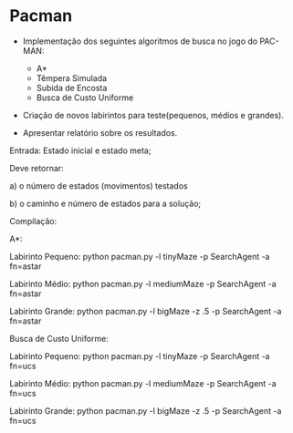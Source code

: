 # Pacman

- Implementação dos seguintes algoritmos de busca no jogo do PAC-MAN:
    - A*
    - Têmpera Simulada
    - Subida de Encosta
    - Busca de Custo Uniforme

- Criação de novos labirintos para teste(pequenos, médios e grandes).

- Apresentar relatório sobre os resultados.

Entrada: Estado inicial e estado meta;

Deve retornar: 

a) o número de estados (movimentos) testados

b) o caminho e número de estados para a solução;


Compilação:

A*:

Labirinto Pequeno: python pacman.py -l tinyMaze -p SearchAgent -a fn=astar

Labirinto Médio: python pacman.py -l mediumMaze -p SearchAgent -a fn=astar

Labirinto Grande: python pacman.py -l bigMaze -z .5 -p SearchAgent -a fn=astar


Busca de Custo Uniforme: 

Labirinto Pequeno: python pacman.py -l tinyMaze -p SearchAgent -a fn=ucs

Labirinto Médio: python pacman.py -l mediumMaze -p SearchAgent -a fn=ucs

Labirinto Grande: python pacman.py -l bigMaze -z .5 -p SearchAgent -a fn=ucs

